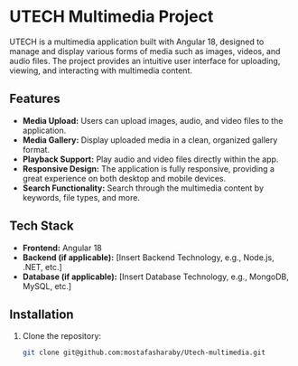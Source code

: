 # UTECH Multimedia Project

UTECH is a multimedia application built with Angular 18, designed to manage and display various forms of media such as images, videos, and audio files. The project provides an intuitive user interface for uploading, viewing, and interacting with multimedia content.

## Features

- **Media Upload:** Users can upload images, audio, and video files to the application.
- **Media Gallery:** Display uploaded media in a clean, organized gallery format.
- **Playback Support:** Play audio and video files directly within the app.
- **Responsive Design:** The application is fully responsive, providing a great experience on both desktop and mobile devices.
- **Search Functionality:** Search through the multimedia content by keywords, file types, and more.

## Tech Stack

- **Frontend:** Angular 18
- **Backend (if applicable):** [Insert Backend Technology, e.g., Node.js, .NET, etc.]
- **Database (if applicable):** [Insert Database Technology, e.g., MongoDB, MySQL, etc.]

## Installation

1. Clone the repository:

   ```bash
   git clone git@github.com:mostafasharaby/Utech-multimedia.git
